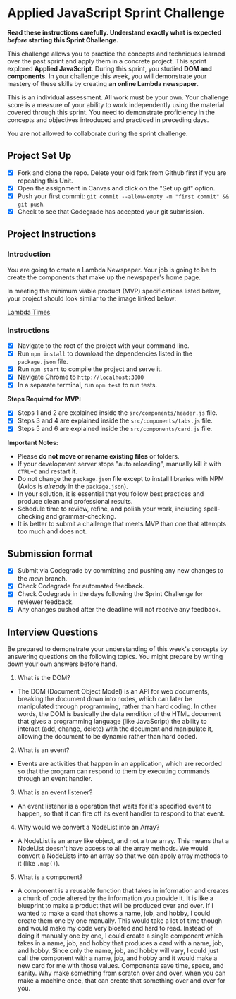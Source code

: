 # Applied JavaScript Sprint Challenge

**Read these instructions carefully. Understand exactly what is expected _before_ starting this Sprint Challenge.**

This challenge allows you to practice the concepts and techniques learned over the past sprint and apply them in a concrete project. This sprint explored **Applied JavaScript**. During this sprint, you studied **DOM and components**. In your challenge this week, you will demonstrate your mastery of these skills by creating **an online Lambda newspaper**.

This is an individual assessment. All work must be your own. Your challenge score is a measure of your ability to work independently using the material covered through this sprint. You need to demonstrate proficiency in the concepts and objectives introduced and practiced in preceding days.

You are not allowed to collaborate during the sprint challenge.

## Project Set Up

- [x] Fork and clone the repo. Delete your old fork from Github first if you are repeating this Unit.
- [x] Open the assignment in Canvas and click on the "Set up git" option.
- [x] Push your first commit: `git commit --allow-empty -m "first commit" && git push`.
- [x] Check to see that Codegrade has accepted your git submission.

## Project Instructions

### Introduction

You are going to create a Lambda Newspaper. Your job is going to be to create the components that make up the newspaper's home page.

In meeting the minimum viable product (MVP) specifications listed below, your project should look similar to the image linked below:

[Lambda Times](https://tk-assets.lambdaschool.com/cac4803c-6e8f-4846-be0e-b20d82a34a73_lambda-times.png)

### Instructions

- [x] Navigate to the root of the project with your command line.
- [x] Run `npm install` to download the dependencies listed in the `package.json` file.
- [x] Run `npm start` to compile the project and serve it.
- [x] Navigate Chrome to `http://localhost:3000`
- [x] In a separate terminal, run `npm test` to run tests.

**Steps Required for MVP:**

- [x] Steps 1 and 2 are explained inside the `src/components/header.js` file.
- [x] Steps 3 and 4 are explained inside the `src/components/tabs.js` file.
- [x] Steps 5 and 6 are explained inside the `src/components/card.js` file.

**Important Notes:**

- Please **do not move or rename existing files** or folders.
- If your development server stops "auto reloading", manually kill it with `CTRL+C` and restart it.
- Do not change the `package.json` file except to install libraries with NPM (Axios is _already_ in the `package.json`).
- In your solution, it is essential that you follow best practices and produce clean and professional results.
- Schedule time to review, refine, and polish your work, including spell-checking and grammar-checking.
- It is better to submit a challenge that meets MVP than one that attempts too much and does not.

## Submission format

- [x] Submit via Codegrade by committing and pushing any new changes to the _main_ branch.
- [x] Check Codegrade for automated feedback.
- [x] Check Codegrade in the days following the Sprint Challenge for reviewer feedback.
- [x] Any changes pushed after the deadline will not receive any feedback.

## Interview Questions

Be prepared to demonstrate your understanding of this week's concepts by answering questions on the following topics. You might prepare by writing down your own answers before hand.

1. What is the DOM?

- The DOM (Document Object Model) is an API for web documents, breaking the document down into nodes, which can later be manipulated through programming, rather than hard coding. In other words, the DOM is basically the data rendition of the HTML document that gives a programming language (like JavaScript) the ability to interact (add, change, delete) with the document and manipulate it, allowing the document to be dynamic rather than hard coded.

2. What is an event?

- Events are activities that happen in an application, which are recorded so that the program can respond to them by executing commands through an event handler.

3. What is an event listener?

- An event listener is a operation that waits for it's specified event to happen, so that it can fire off its event handler to respond to that event.

4. Why would we convert a NodeList into an Array?

- A NodeList is an array like object, and not a true array. This means that a NodeList doesn't have access to all the array methods. We would convert a NodeLists into an array so that we can apply array methods to it (like `.map()`).

5. What is a component?

- A component is a reusable function that takes in information and creates a chunk of code altered by the information you provide it. It is like a blueprint to make a product that will be produced over and over. If I wanted to make a card that shows a name, job, and hobby, I could create them one by one manually. This would take a lot of time though and would make my code very bloated and hard to read. Instead of doing it manually one by one, I could create a single component which takes in a name, job, and hobby that produces a card with a name, job, and hobby. Since only the name, job, and hobby will vary, I could just call the component with a name, job, and hobby and it would make a new card for me with those values. Components save time, space, and sanity. Why make something from scratch over and over, when you can make a machine once, that can create that something
  over and over for you.

